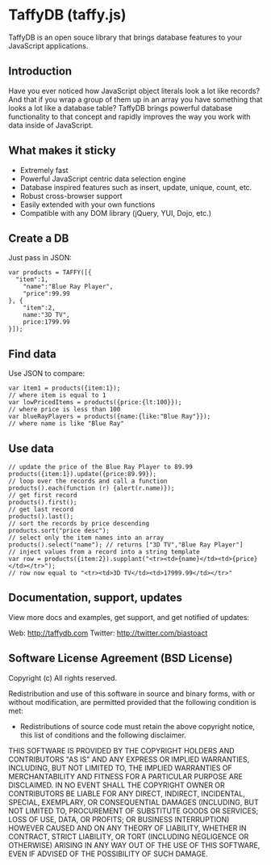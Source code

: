 # TaffyDB (taffy.js)

TaffyDB is an open souce library that brings database features to your JavaScript applications.

## Introduction

Have you ever noticed how JavaScript object literals look a lot like records? And that if you wrap a group of them up in an array you have something that looks a lot like a database table? TaffyDB brings powerful database functionality to that concept and rapidly improves the way you work with data inside of JavaScript.

## What makes it sticky

 - Extremely fast
 - Powerful JavaScript centric data selection engine
 - Database inspired features such as insert, update, unique, count, etc.
 - Robust cross-browser support
 - Easily extended with your own functions
 - Compatible with any DOM library (jQuery, YUI, Dojo, etc.)

## Create a DB

Just pass in JSON:

    var products = TAFFY([{
      "item":1,
    	"name":"Blue Ray Player",
    	"price":99.99
    }, {
        "item":2,
        name:"3D TV",
        price:1799.99
    }]);


## Find data

Use JSON to compare:

    var item1 = products({item:1});
    // where item is equal to 1
    var lowPricedItems = products({price:{lt:100}});
	// where price is less than 100
	var blueRayPlayers = products({name:{like:"Blue Ray"}});
	// where name is like "Blue Ray"

## Use data

    // update the price of the Blue Ray Player to 89.99
    products({item:1}).update({price:89.99});
    // loop over the records and call a function
    products().each(function (r) {alert(r.name)});
    // get first record
    products().first();
    // get last record
    products().last();
    // sort the records by price descending
    products.sort("price desc");
    // select only the item names into an array
    products().select("name"); // returns ["3D TV","Blue Ray Player"]
    // inject values from a record into a string template
    var row = products({item:2}).supplant("<tr><td>{name}</td><td>{price}</td></tr>");
    // row now equal to "<tr><td>3D TV</td><td>17999.99</td></tr>"

## Documentation, support, updates

View more docs and examples, get support, and get notified of updates:

Web: http://taffydb.com
Twitter: http://twitter.com/biastoact 


## Software License Agreement (BSD License)
Copyright (c)
All rights reserved.


Redistribution and use of this software in source and binary forms, with or without modification, are permitted provided that the following condition is met:

* Redistributions of source code must retain the above copyright notice, this list of conditions and the following disclaimer.

THIS SOFTWARE IS PROVIDED BY THE COPYRIGHT HOLDERS AND CONTRIBUTORS "AS IS" AND ANY EXPRESS OR IMPLIED WARRANTIES, INCLUDING, BUT NOT LIMITED TO, THE IMPLIED WARRANTIES OF MERCHANTABILITY AND FITNESS FOR A PARTICULAR PURPOSE ARE DISCLAIMED. IN NO EVENT SHALL THE COPYRIGHT OWNER OR CONTRIBUTORS BE LIABLE FOR ANY DIRECT, INDIRECT, INCIDENTAL, SPECIAL, EXEMPLARY, OR CONSEQUENTIAL DAMAGES (INCLUDING, BUT NOT
LIMITED TO, PROCUREMENT OF SUBSTITUTE GOODS OR SERVICES; LOSS OF USE, DATA, OR PROFITS; OR BUSINESS INTERRUPTION) HOWEVER CAUSED AND ON ANY THEORY OF LIABILITY, WHETHER IN CONTRACT, STRICT LIABILITY, OR TORT (INCLUDING NEGLIGENCE OR OTHERWISE) ARISING IN ANY WAY OUT OF THE USE OF THIS SOFTWARE, EVEN IF ADVISED OF THE POSSIBILITY OF SUCH DAMAGE.
